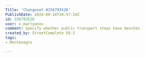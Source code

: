 ```yaml
---
Title: 'Changeset #156793526'
PublishDate: 2024-09-18T20:57:14Z
id: 156793526
user: v_martyanov
comment: Specify whether public transport stops have benches
created_by: StreetComplete 58.2
tags:
- Montenegro

---
```


